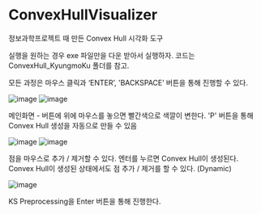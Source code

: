 # ConvexHullVisualizer

정보과학프로젝트 때 만든 Convex Hull 시각화 도구

실행을 원하는 경우 exe 파일만을 다운 받아서 실행하자.
코드는 ConvexHull_KyungmoKu 폴더를 참고. 

모든 과정은 마우스 클릭과 ‘ENTER’, 'BACKSPACE’ 버튼을 통해 진행할 수 있다. 

![image](https://user-images.githubusercontent.com/46951576/122516578-e6e6af80-d049-11eb-81f3-2000da5f17a2.png)
![image](https://user-images.githubusercontent.com/46951576/122516593-e9e1a000-d049-11eb-81e2-b2c7871c6358.png)

메인화면 - 버튼에 위에 마우스를 놓으면 빨간색으로 색깔이 변한다. 'P' 버튼을 통해 Convex Hull 생성을 자동으로 만들 수 있음
 
 ![image](https://user-images.githubusercontent.com/46951576/122516617-f1a14480-d049-11eb-9788-079b4498a3a1.png)
![image](https://user-images.githubusercontent.com/46951576/122516619-f36b0800-d049-11eb-8806-20229b77afea.png)

점을 마우스로 추가 / 제거할 수 있다. 엔터를 누르면 Convex Hull이 생성된다.
Convex Hull이 생성된 상태에서도 점 추가 / 제거를 할 수 있다. (Dynamic)

![image](https://user-images.githubusercontent.com/46951576/122516631-f665f880-d049-11eb-967f-8259b49c7dc8.png)

KS Preprocessing을 Enter 버튼을 통해 진행한다.
